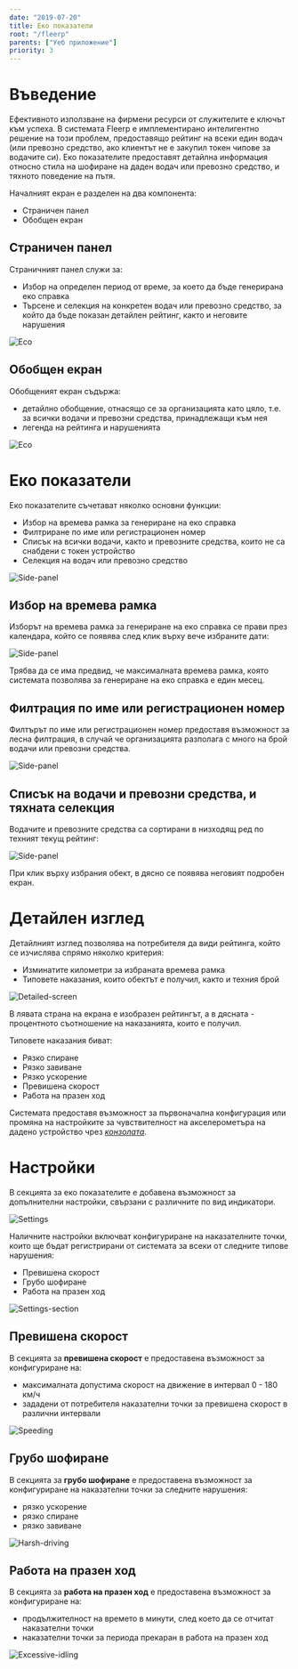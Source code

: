 ```yaml
---
date: "2019-07-20"
title: Еко показатели
root: "/fleerp"
parents: ["Уеб приложение"]
priority: 3
---
```


# Въведение

Ефективното използване на фирмени ресурси от служителите е ключът към успеха. В системата Fleerp е имплементирано
интелигентно решение на този проблем, предоставящо рейтинг на всеки един водач (или превозно средство, ако клиентът
не е закупил токен чипове за водачите си). Еко показателите предоставят детайлна информация относно стила на
шофиране на даден водач или превозно средство, и тяхното поведение на пътя.

Началният екран е разделен на два компонента:

- Страничен панел
- Обобщен екран

## Страничен панел

Страничният панел служи за:

- Избор на определен период от време, за което да бъде генерирана еко справка
- Търсене и селекция на конкретен водач или превозно средство, за който да бъде показан
  детайлен рейтинг, както и неговите нарушения

![Eco](images/side-panel-bg.png)

## Обобщен екран

Обобщеният екран съдържа: 

- детайлно обобщение, отнасящо се за организацията като цяло, т.е.
за всички водачи и превозни средства, принадлежащи към нея
- легенда на рейтинга и нарушенията

![Eco](images/general-screen-bg.png)

# Еко показатели

Еко показателите съчетават няколко основни функции:

- Избор на времева рамка за генериране на еко справка
- Филтриране по име или регистрационен номер
- Списък на всички водачи, както и превозните средства, които не са снабдени с токен устройство
- Селекция на водач или превозно средство

![Side-panel](images/eco-bg.png)

## Избор на времева рамка

Изборът на времева рамка за генериране на еко справка се прави през календара, който се появява след клик
върху вече избраните дати:

![Side-panel](images/range-picker-bg.png)

Трябва да се има предвид, че максималната времева рамка, която системата позволява за генериране на еко справка е един месец.

## Филтрация по име или регистрационен номер

Филтърът по име или регистрационен номер предоставя възможност за лесна филтрация, в случай че организацията разполага с много
на брой водачи или превозни средства.

![Side-panel](images/filter-bg.png)

## Списък на водачи и превозни средства, и тяхната селекция

Водачите и превозните средства са сортирани в низходящ ред по техният текущ рейтинг:

![Side-panel](images/list-bg.png)

При клик върху избрания обект, в дясно се появява неговият подробен екран.

# Детайлен изглед

Детайлният изглед позволява на потребителя да види рейтинга, който се изчислява спрямо няколко критерия:

- Изминатите километри за избраната времева рамка
- Типовете наказания, които обектът е получил, както и техния брой

![Detailed-screen](images/detailed-screen-bg.png)

В лявата страна на екрана е изобразен рейтингът, а в дясната - процентното съотношение на наказанията, които е получил.

Типовете наказания биват:

- Рязко спиране
- Рязко завиване
- Рязко ускорение
- Превишена скорост
- Работа на празен ход

Системата предоставя възможност за първоначална конфигурация или промяна на настройките за чувствителност на акселерометъра
на дадено устройство чрез [_конзолата_](../../settings/tobjects/details/console/console).
                                              
# Настройки

В секцията за еко показателите е добавена възможност за допълнителни настройки, свързани с различните по вид индикатори.

![Settings](images/settings-bg.png)

Наличните настройки включват конфигуриране на наказателните точки, които ще бъдат регистрирани от системата за всеки от следните типове нарушения:
- Превишена скорост
- Грубо шофиране
- Работа на празен ход

![Settings-section](images/settings-section-bg.png)

## Превишена скорост

В секцията за **превишена скорост** е предоставена възможност за конфигуриране на:
- максималната допустима скорост на движение в интервал 0 - 180 км/ч
- зададени от потребителя наказателни точки за превишена скорост в различни интервали

![Speeding](images/speeding-bg.png)

## Грубо шофиране

В секцията за **грубо шофиране** е предоставена възможност за конфигуриране на наказателни точки за следните нарушения:
- рязко ускорение
- рязко спиране
- рязко завиване

![Harsh-driving](images/harsh-driving-bg.png)

## Работа на празен ход

В секцията за **работа на празен ход** е предоставена възможност за конфигуриране на:
- продължителност на времето в минути, след което да се отчитат наказателни точки
- наказателни точки за периода прекаран в работа на празен ход

![Excessive-idling](images/excessive-idling-bg.png)
